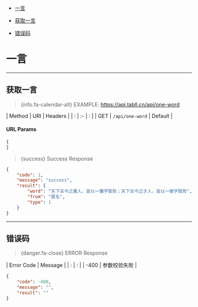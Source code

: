 
- [一言](#section-1)
- [获取一言](#section-2)

- [错误码](#section-99)

<a name="section-1"></a>
# 一言
---

<a name="section-2"></a>
## 获取一言
> {info.fa-calendar-alt} EXAMPLE: https://api.tabll.cn/api/one-word

| Method | URI   | Headers |
| : |   :-   |  :  |
| GET | `/api/one-word` | Default  |

#### URL Params
```json
{
}
```

> {success} Success Response

```json
{
    "code": 1,
    "message": "success",
    "result": {
        "word": "天下古今之庸人，皆以一慵字致败；天下古今之才人，皆以一傲字致败",
        "from": "匿名",
        "type": 1
    }
}
```

---

<a name="section-99"></a>
## 错误码

> {danger.fa-close} ERROR Response

| Error Code | Message |
| : |   :   |
| -400 | 参数校验失败 |
```json
{
    "code": -400,
    "message": "",
    "result": ""
}
```
